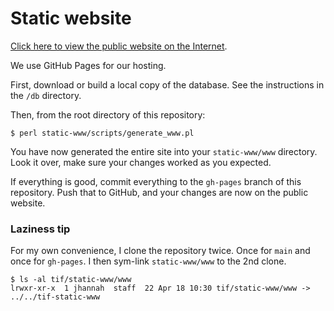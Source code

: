 # Static website

[Click here to view the public website on the Internet](http://nebraska.tif.report).

We use GitHub Pages for our hosting. 

First, download or build a local copy of the database. See the instructions in the `/db` directory.

Then, from the root directory of this repository:

    $ perl static-www/scripts/generate_www.pl

You have now generated the entire site into your `static-www/www` directory. Look it over, 
make sure your changes worked as you expected.

If everything is good, commit everything to the `gh-pages` branch of this repository. Push that
to GitHub, and your changes are now on the public website.

### Laziness tip

For my own convenience, I clone the repository twice. Once for `main` and once for `gh-pages`. 
I then sym-link `static-www/www` to the 2nd clone. 

    $ ls -al tif/static-www/www
    lrwxr-xr-x  1 jhannah  staff  22 Apr 18 10:30 tif/static-www/www -> ../../tif-static-www
    
